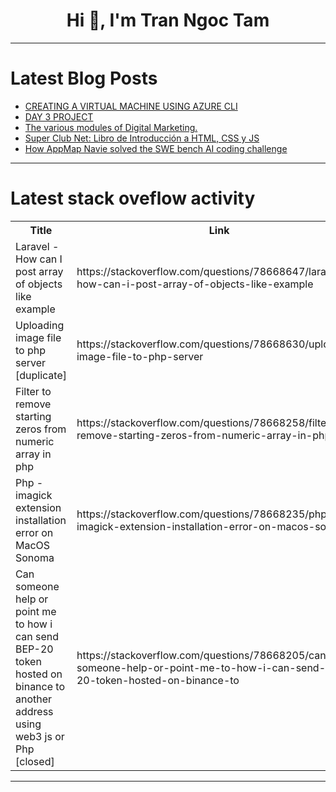 <h1 align="center">Hi 👋, I'm Tran Ngoc Tam</h1>

---

# Latest Blog Posts 
<!-- BLOG-POST-LIST:START -->
- [CREATING A VIRTUAL MACHINE USING AZURE CLI](https://dev.to/aizeon/creating-a-virtual-machine-using-azure-cli-5ec7)
- [DAY 3 PROJECT](https://dev.to/shrishti_srivastava_/day-3-project-3hd2)
- [The various modules of Digital Marketing.](https://dev.to/khushithakuri/the-various-modules-of-digital-marketing-8i0)
- [Super Club Net: Libro de Introducción a HTML, CSS y JS](https://dev.to/javascriptchile/super-club-net-libro-de-introduccion-a-html-css-y-js-32hc)
- [How AppMap Navie solved the SWE bench AI coding challenge](https://dev.to/appmap/how-appmap-navie-solved-the-swe-bench-ai-coding-challenge-20an)
<!-- BLOG-POST-LIST:END -->

---

# Latest stack oveflow activity
<table>
  <tr><th>Title</th><th>Link</th></tr>
  <!-- STACKOVERFLOW:START --><tr><td>Laravel - How can I post array of objects like example</td><td>https://stackoverflow.com/questions/78668647/laravel-how-can-i-post-array-of-objects-like-example</td></tr><tr><td>Uploading image file to php server [duplicate]</td><td>https://stackoverflow.com/questions/78668630/uploading-image-file-to-php-server</td></tr><tr><td>Filter to remove starting zeros from numeric array in php</td><td>https://stackoverflow.com/questions/78668258/filter-to-remove-starting-zeros-from-numeric-array-in-php</td></tr><tr><td>Php - imagick extension installation error on MacOS Sonoma</td><td>https://stackoverflow.com/questions/78668235/php-imagick-extension-installation-error-on-macos-sonoma</td></tr><tr><td>Can someone help or point me to how i can send BEP-20 token hosted on binance to another address using web3 js or Php [closed]</td><td>https://stackoverflow.com/questions/78668205/can-someone-help-or-point-me-to-how-i-can-send-bep-20-token-hosted-on-binance-to</td></tr><!-- STACKOVERFLOW:END -->
</table>

---


